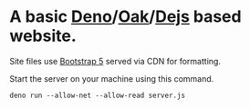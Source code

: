 # A basic [Deno](https://deno.land/)/[Oak](https://deno.land/x/oak)/[Dejs](https://deno.land/x/dejs) based website.

Site files use [Bootstrap 5](https://getbootstrap.com/docs/5.0/getting-started/introduction/) served via CDN for formatting.

Start the server on your machine using this command.
```
deno run --allow-net --allow-read server.js
```